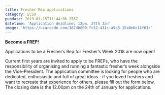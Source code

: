 ```yaml
---
title: Fresher Rep applications
category: ECSU
pubdate: 2019-01-15T11:44:06.256Z
datetime: 'Application deadline: 12pm, 24th Jan'
image: 'https://ucarecdn.com/367db800-fc52-431c-a9d3-15a0e6c11f61/'
---
```

**Become a FREP!**

Applications to be a Fresher’s Rep for Fresher’s Week 2018 are now open! 

Current first years are invited to apply to be FREPs, who have the responsibility of organising and running a fantastic fresher’s week alongside the Vice-President. The application committee is looking for people who are dedicated, enthusiastic and full of great ideas - if you loved freshers and want to recreate that experience for others, please fill out the form below. The closing date is the 12.00pm on the 24th of January for applications.
